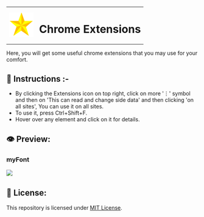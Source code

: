 <table align='center' border='0'><tr><td><img src='https://github.com/AshishAntil07/AshishAntil07/blob/home/5pointedStar.svg' height='65px' width='65px'></td> <td><h1>Chrome Extensions</h1></td></tr></table>
Here, you will get some useful chrome extensions that you may use for your comfort.

## 📄 Instructions :-
<ul>
  <li>By clicking the Extensions icon on top right, click on more '&vellip;' symbol and then on 'This can read and change side data' and then clicking 'on all sites', You can use it on all sites.</li>
  <li>To use it, press Ctrl+Shift+F.</li>
  <li>Hover over any element and click on it for details.</li>
</ul>

## 👁️ Preview:

### myFont
<img src = 'https://github.com/AshishAntil07/AshishAntil07/blob/ChromeExtensions/MyFontPreview.gif'>

## 📰 License:
This repository is licensed under [MIT License](https://github.com/AshishAntil07/ChromeExtensions/blob/main/LICENSE).

